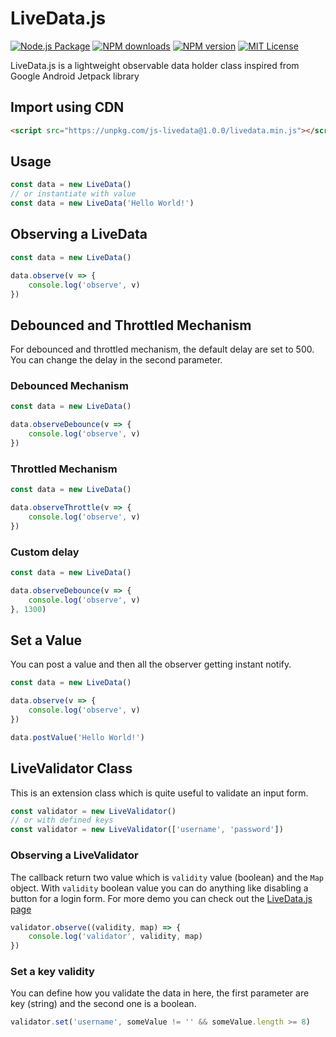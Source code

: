 # LiveData.js

[![Node.js Package](https://github.com/diolan12/js-livedata/actions/workflows/npm-publish.yml/badge.svg)](https://github.com/diolan12/js-livedata/actions/workflows/npm-publish.yml)
[![NPM downloads](https://img.shields.io/npm/dm/js-livedata.svg?style=flat)](https://npmcharts.com/compare/js-livedata?minimal=true)
[![NPM version](https://img.shields.io/npm/v/js-livedata.svg?style=flat)](https://npmjs.org/package/js-livedata)
[![MIT License](https://img.shields.io/badge/license-MIT-blue.svg?style=flat)](LICENSE)

LiveData.js is a lightweight observable data holder class inspired from Google Android Jetpack library

## Import using CDN

```html
<script src="https://unpkg.com/js-livedata@1.0.0/livedata.min.js"></script>
```

## Usage

```js
const data = new LiveData()
// or instantiate with value
const data = new LiveData('Hello World!')
```

## Observing a LiveData

```js
const data = new LiveData()

data.observe(v => {
    console.log('observe', v)
})
```

## Debounced and Throttled Mechanism

For debounced and throttled mechanism, the default delay are set to 500. You can change the delay in the second parameter.

### Debounced Mechanism

```js
const data = new LiveData()

data.observeDebounce(v => {
    console.log('observe', v)
})
```

### Throttled Mechanism

```js
const data = new LiveData()

data.observeThrottle(v => {
    console.log('observe', v)
})
```

### Custom delay

```js
const data = new LiveData()

data.observeDebounce(v => {
    console.log('observe', v)
}, 1300)
```

## Set a Value

You can post a value and then all the observer getting instant notify.

```js
const data = new LiveData()

data.observe(v => {
    console.log('observe', v)
})

data.postValue('Hello World!')
```

## LiveValidator Class

This is an extension class which is quite useful to validate an input form.

```js
const validator = new LiveValidator()
// or with defined keys
const validator = new LiveValidator(['username', 'password'])
```

### Observing a LiveValidator

The callback return two value which is `validity` value (boolean) and the `Map` object.
With `validity` boolean value you can do anything like disabling a button for a login form.
For more demo you can check out the [LiveData.js page](https://diolan12.github.io/livedata/)

```js
validator.observe((validity, map) => {
    console.log('validator', validity, map)
})
```

### Set a key validity

You can define how you validate the data in here, the first parameter are key (string) and the second one is a boolean.

```js
validator.set('username', someValue != '' && someValue.length >= 8)
```
